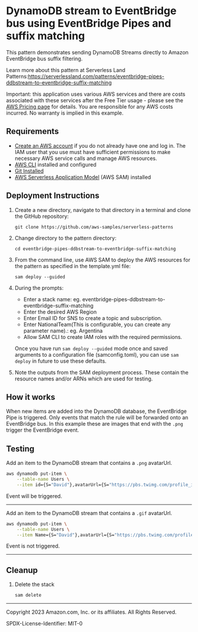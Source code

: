# DynamoDB stream to EventBridge bus using EventBridge Pipes and suffix matching

This pattern demonstrates sending DynamoDB Streams directly to Amazon EventBridge bus suffix filtering.

Learn more about this pattern at Serverless Land Patterns:https://serverlessland.com/patterns/eventbridge-pipes-ddbstream-to-eventbridge-suffix-matching

Important: this application uses various AWS services and there are costs associated with these services after the Free Tier usage - please see the [AWS Pricing page](https://aws.amazon.com/pricing/) for details. You are responsible for any AWS costs incurred. No warranty is implied in this example.

## Requirements

* [Create an AWS account](https://portal.aws.amazon.com/gp/aws/developer/registration/index.html) if you do not already have one and log in. The IAM user that you use must have sufficient permissions to make necessary AWS service calls and manage AWS resources.
* [AWS CLI](https://docs.aws.amazon.com/cli/latest/userguide/install-cliv2.html) installed and configured
* [Git Installed](https://git-scm.com/book/en/v2/Getting-Started-Installing-Git)
* [AWS Serverless Application Model](https://docs.aws.amazon.com/serverless-application-model/latest/developerguide/serverless-sam-cli-install.html) (AWS SAM) installed

## Deployment Instructions

1. Create a new directory, navigate to that directory in a terminal and clone the GitHub repository:
    ``` 
    git clone https://github.com/aws-samples/serverless-patterns
    ```
1. Change directory to the pattern directory:
    ```
    cd eventbridge-pipes-ddbstream-to-eventbridge-suffix-matching
    ```
1. From the command line, use AWS SAM to deploy the AWS resources for the pattern as specified in the template.yml file:
    ```
    sam deploy --guided
    ```
1. During the prompts:
    * Enter a stack name: eg. eventbridge-pipes-ddbstream-to-eventbridge-suffix-matching
    * Enter the desired AWS Region
    * Enter Email ID for SNS to create a topic and subscription.
    * Enter NationalTeam(This is configurable, you can create any parameter name).: eg. Argentina
    * Allow SAM CLI to create IAM roles with the required permissions.

    Once you have run `sam deploy --guided` mode once and saved arguments to a configuration file (samconfig.toml), you can use `sam deploy` in future to use these defaults.

1. Note the outputs from the SAM deployment process. These contain the resource names and/or ARNs which are used for testing.

## How it works

When new items are added into the DynamoDB database, the EventBridge Pipe is triggered. Only events that match the rule will be forwarded onto an EventBridge bus. In this example these are images that end with the `.png` trigger the EventBridge event.

## Testing

Add an item to the DynamoDB stream that contains a `.png` avatarUrl.

```bash
aws dynamodb put-item \
    --table-name Users \
    --item id={S="David"},avatarUrl={S="https://pbs.twimg.com/profile_images/1262283153563140096/DYRDqKg6_400x400.png"}
```

Event will be triggered.

---

Add an item to the DynamoDB stream that contains a `.gif` avatarUrl.

```bash
aws dynamodb put-item \
    --table-name Users \
    --item Name={S="David"},avatarUrl={S="https://pbs.twimg.com/profile_images/1262283153563140096/DYRDqKg6_400x400.gif"}
```

Event is not triggered.

---


## Cleanup
 
1. Delete the stack
    ```bash
    sam delete
    ```

----
Copyright 2023 Amazon.com, Inc. or its affiliates. All Rights Reserved.

SPDX-License-Identifier: MIT-0
